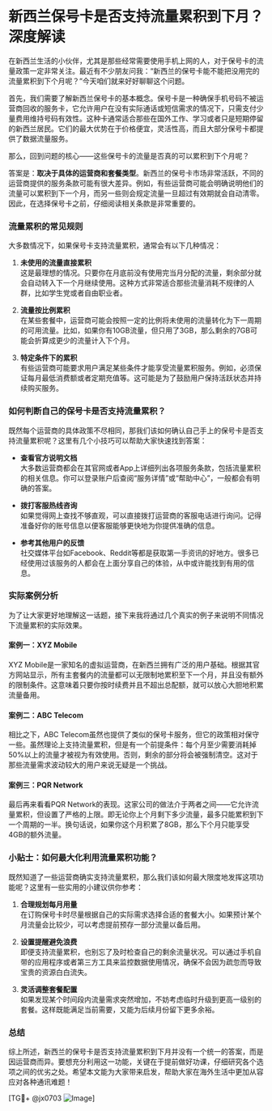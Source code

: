 # 新西兰保号卡是否支持流量累积到下月？深度解读

在新西兰生活的小伙伴，尤其是那些经常需要使用手机上网的人，对于保号卡的流量政策一定非常关注。最近有不少朋友问我：“新西兰的保号卡能不能把没用完的流量累积到下个月呢？”今天咱们就来好好聊聊这个问题。

首先，我们需要了解新西兰保号卡的基本概念。保号卡是一种确保手机号码不被运营商回收的服务卡，它允许用户在没有实际通话或短信需求的情况下，只需支付少量费用维持号码有效性。这种卡通常适合那些在国外工作、学习或者只是短期停留的新西兰居民。它们的最大优势在于价格便宜，灵活性高，而且大部分保号卡都提供了数据流量服务。

那么，回到问题的核心——这些保号卡的流量是否真的可以累积到下个月呢？

答案是：**取决于具体的运营商和套餐类型**。新西兰的保号卡市场非常活跃，不同的运营商提供的服务条款可能有很大差异。例如，有些运营商可能会明确说明他们的流量可以累积到下一个月，而另一些则会规定流量一旦超过有效期就会自动清零。因此，在选择保号卡之前，仔细阅读相关条款是非常重要的。

### 流量累积的常见规则

大多数情况下，如果保号卡支持流量累积，通常会有以下几种情况：

1. **未使用的流量直接累积**  
   这是最理想的情况。只要你在月底前没有使用完当月分配的流量，剩余部分就会自动转入下一个月继续使用。这种方式非常适合那些流量消耗不规律的人群，比如学生党或者自由职业者。

2. **流量按比例累积**  
   在某些套餐中，运营商可能会按照一定的比例将未使用的流量转化为下一周期的可用流量。比如，如果你有10GB流量，但只用了3GB，那么剩余的7GB可能会折算成更少的流量计入下个月。

3. **特定条件下的累积**  
   有些运营商可能要求用户满足某些条件才能享受流量累积服务。例如，必须保证每月最低消费额或者定期充值等。这可能是为了鼓励用户保持活跃状态并持续购买服务。

### 如何判断自己的保号卡是否支持流量累积？

既然每个运营商的具体政策不尽相同，那我们该如何确认自己手上的保号卡是否支持流量累积呢？这里有几个小技巧可以帮助大家快速找到答案：

- **查看官方说明文档**  
  大多数运营商都会在其官网或者App上详细列出各项服务条款，包括流量累积的相关信息。你可以登录账户后查阅“服务详情”或“帮助中心”，一般都会有明确的答案。

- **拨打客服热线咨询**  
  如果觉得网上查找不够直观，可以直接拨打运营商的客服电话进行询问。记得准备好你的账号信息以便客服能够更快地为你提供准确的信息。

- **参考其他用户的反馈**  
  社交媒体平台如Facebook、Reddit等都是获取第一手资讯的好地方。很多已经使用过该服务的人都会在上面分享自己的体验，从中或许能找到有用的信息。

### 实际案例分析

为了让大家更好地理解这一话题，接下来我将通过几个真实的例子来说明不同情况下流量累积的实际效果。

#### 案例一：XYZ Mobile
XYZ Mobile是一家知名的虚拟运营商，在新西兰拥有广泛的用户基础。根据其官方网站显示，所有主套餐内的流量都可以无限制地累积至下一个月，并且没有额外的限制条件。这意味着只要你按时续费并且不超出总配额，就可以放心大胆地积累流量备用。

#### 案例二：ABC Telecom
相比之下，ABC Telecom虽然也提供了类似的保号卡服务，但它的政策相对保守一些。虽然理论上支持流量累积，但是有一个前提条件：每个月至少需要消耗掉50%以上的流量才被视为有效使用。否则，剩余的部分将会被强制清空。这对于那些流量需求波动较大的用户来说无疑是一个挑战。

#### 案例三：PQR Network
最后再来看看PQR Network的表现。这家公司的做法介于两者之间——它允许流量累积，但设置了严格的上限。即无论你上个月剩下多少流量，最多只能累积到下一个周期的一半。换句话说，如果你这个月积累了8GB，那么下个月只能享受4GB的额外流量。

### 小贴士：如何最大化利用流量累积功能？

既然知道了一些运营商确实支持流量累积，那么我们该如何最大限度地发挥这项功能呢？这里有一些实用的小建议供你参考：

1. **合理规划每月用量**  
   在订购保号卡时尽量根据自己的实际需求选择合适的套餐大小。如果预计某个月流量会比较少，可以考虑提前预存一部分流量以备后用。

2. **设置提醒避免浪费**  
   即便支持流量累积，也别忘了及时检查自己的剩余流量状况。可以通过手机自带的应用程序或者第三方工具来监控数据使用情况，确保不会因为疏忽而导致宝贵的资源白白流失。

3. **灵活调整套餐配置**  
   如果发现某个时间段内流量需求突然增加，不妨考虑临时升级到更高一级别的套餐。这样既能满足当前需要，又能为后续月份留下更多余裕。

### 总结

综上所述，新西兰的保号卡是否支持流量累积到下月并没有一个统一的答案，而是因运营商而异。要想充分利用这一功能，关键在于提前做好功课，仔细研究各个选项之间的优劣之处。希望本文能为大家带来启发，帮助大家在海外生活中更加从容应对各种通讯难题！

[TG💪+ @jx0703 ![Image](https://github.com/user-attachments/assets/dbca1d08-cadb-493c-b0ec-ad6f7a83f270)]